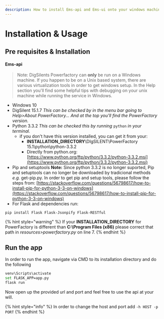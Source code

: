 ```yaml
---
description: How to install Ems-api and Ems-ui onto your windows machine
---
```


# Installation & Usage

## Pre requisites & Installation 

#### Ems-api

> Note: DigSilents Powerfactory can **only** be run on a Windows machine. If you happen to be on a Unix based system, there are various virtualization tools in order to get windows setup. In the Help section you'll find some helpful tips with debugging on your unix machine while running the service in Windows.

* Windows 10
* DigSilent 15.1.7 _This can be checked by in the menu bar going to Help&gt;About PowerFactory... And at the top you'll find the PowerFactory version._
* Python 3.3.2 _This can be checked this by running_ `python` _in your terminal._ 
  * if you don't have this version installed, you can get it from your:
    * **INSTALLATION\_DIRECTORY**\DIgSILENT\PowerFactory 15.1\python\python-3.3.2
    * Directly from python.org: [https://www.python.org/ftp/python/3.3.2/python-3.3.2.msi](https://www.python.org/ftp/python/3.3.2/python-3.3.2.msi)
* Pip and setuptools **Note:** Since python 3.3.2 is no longer suported, Pip and setuptools can no longer be downloaded by tradicional methods _e.g._ get-pip.py. In order to get pip and setup tools, please follow the steps from: [https://stackoverflow.com/questions/56798617/how-to-install-pip-for-python-3-3-on-windows](https://stackoverflow.com/questions/56798617/how-to-install-pip-for-python-3-3-on-windows)
* For Flask and dependencies run:

```
pip install Flask Flask-Jsonpify Flask-RESTful
```

{% hint style="warning" %}
If your **INSTALLATION\_DIRECTORY** for PowerFactory is different than **C:\Program Files \(x86\)** please correct that path in _resources&gt;powerfactory.py_ on line 7.
{% endhint %}

## Run the app

In order to run the app, navigate via CMD to its installation directory and do the following

```bash
venv\Scripts\activate
set FLASK_APP=app.py
flask run
```

Now open up the provided url and port and feel free to use the api at your will.

{% hint style="info" %}
In order to change the host and port add `-h HOST -p PORT`
{% endhint %}







